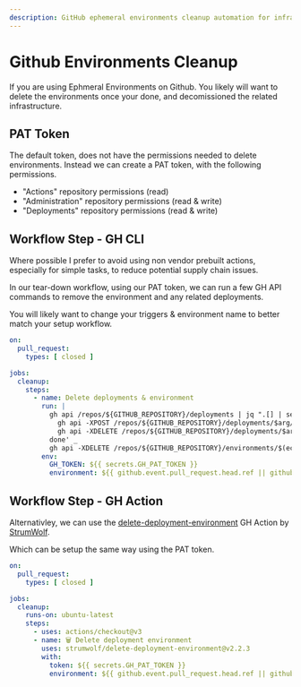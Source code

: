 ```yaml
---
description: GitHub ephemeral environments cleanup automation for infrastructure decommissioning and resource management.
---
```

# Github Environments Cleanup

If you are using Ephmeral Environments on Github. You likely will want to delete the environments once your done, and decomissioned the related infrastructure.

## PAT Token

The default token, does not have the permissions needed to delete environments. Instead we can create a PAT token, with the following permissions.

- "Actions" repository permissions (read)
- "Administration" repository permissions (read & write)
- "Deployments" repository permissions (read & write)


## Workflow Step - GH CLI

Where possible I prefer to avoid using non vendor prebuilt actions, especially for simple tasks, to reduce potential supply chain issues.

In our tear-down workflow, using our PAT token, we can run a few GH API commands to remove the environment and any related deployments.

You will likely want to change your triggers & environment name to better match your setup workflow.

```yaml
on:
  pull_request:
    types: [ closed ]

jobs:
  cleanup:
    steps:
      - name: Delete deployments & environment
        run: |
          gh api /repos/${GITHUB_REPOSITORY}/deployments | jq ".[] | select(.ref == \"$environment\") | .id" | xargs sh -c 'for arg do \
            gh api -XPOST /repos/${GITHUB_REPOSITORY}/deployments/$arg/statuses -F state=inactive; \
            gh api -XDELETE /repos/${GITHUB_REPOSITORY}/deployments/$arg; \
          done' _
          gh api -XDELETE /repos/${GITHUB_REPOSITORY}/environments/$(echo $environment | sed 's/\//%2F/')
        env:
          GH_TOKEN: ${{ secrets.GH_PAT_TOKEN }}
          environment: ${{ github.event.pull_request.head.ref || github.head_ref || github.ref_name }}
```

## Workflow Step - GH Action

Alternativley, we can use the [delete-deployment-environment](https://github.com/marketplace/actions/delete-deployment-environment) GH Action by [StrumWolf](https://github.com/strumwolf).

Which can be setup the same way using the PAT token.

```yaml
on:
  pull_request:
    types: [ closed ]

jobs:
  cleanup:
    runs-on: ubuntu-latest
    steps:
      - uses: actions/checkout@v3
      - name: 🗑 Delete deployment environment
        uses: strumwolf/delete-deployment-environment@v2.2.3
        with:
          token: ${{ secrets.GH_PAT_TOKEN }}
          environment: ${{ github.event.pull_request.head.ref || github.head_ref || github.ref_name }}
```

